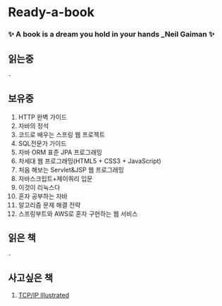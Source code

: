# Ready-a-book
### ✨ A book is a dream you hold in your hands _Neil Gaiman ✨

## 읽는중
    -

## 보유중
1. HTTP 완벽 가이드
2. 자바의 정석
3. 코드로 배우는 스프링 웹 프로젝트
4. SQL전문가 가이드
5. 자바 ORM 표준 JPA 프로그래밍
6. 차세대 웹 프로그래밍(HTML5 + CSS3 + JavaScript)
7. 처음 해보는 Servlet&JSP 웹 프로그래밍
8. 자바스크립트+제이쿼리 입문
9. 이것이 리눅스다
10. 혼자 공부하는 자바
11. 알고리즘 문제 해결 전략
12. 스프링부트와 AWS로 혼자 구현하는 웹 서비스

## 읽은 책
    -

## 사고싶은 책
1. [TCP/IP Illustrated](http://www.yes24.com/Product/goods/8234905)

